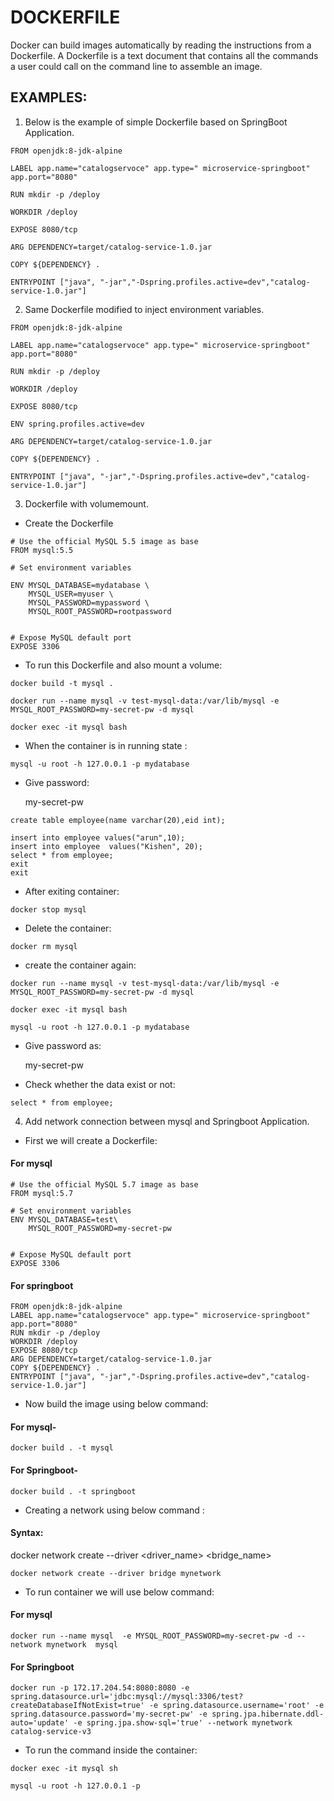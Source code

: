 # DOCKERFILE 

Docker can build images automatically by reading the instructions from a Dockerfile. A Dockerfile is a text document that contains all the commands a user could call on the command line to assemble an image.

## EXAMPLES:

1. Below is the example of simple Dockerfile based on SpringBoot Application.

```
FROM openjdk:8-jdk-alpine

LABEL app.name="catalogservoce" app.type=" microservice-springboot" app.port="8080"

RUN mkdir -p /deploy

WORKDIR /deploy

EXPOSE 8080/tcp

ARG DEPENDENCY=target/catalog-service-1.0.jar

COPY ${DEPENDENCY} .

ENTRYPOINT ["java", "-jar","-Dspring.profiles.active=dev","catalog-service-1.0.jar"]
```

2. Same Dockerfile modified to inject environment variables.

```
FROM openjdk:8-jdk-alpine

LABEL app.name="catalogservoce" app.type=" microservice-springboot" app.port="8080"

RUN mkdir -p /deploy

WORKDIR /deploy

EXPOSE 8080/tcp

ENV spring.profiles.active=dev

ARG DEPENDENCY=target/catalog-service-1.0.jar

COPY ${DEPENDENCY} .

ENTRYPOINT ["java", "-jar","-Dspring.profiles.active=dev","catalog-service-1.0.jar"]

```

3. Dockerfile with volumemount.
* Create the Dockerfile

```
# Use the official MySQL 5.5 image as base
FROM mysql:5.5
 
# Set environment variables

ENV MYSQL_DATABASE=mydatabase \
    MYSQL_USER=myuser \
    MYSQL_PASSWORD=mypassword \
    MYSQL_ROOT_PASSWORD=rootpassword
 

# Expose MySQL default port
EXPOSE 3306
```
* To run this Dockerfile and also mount a volume:

```
docker build -t mysql .

docker run --name mysql -v test-mysql-data:/var/lib/mysql -e MYSQL_ROOT_PASSWORD=my-secret-pw -d mysql

docker exec -it mysql bash
```
* When the container is in running state :

```
mysql -u root -h 127.0.0.1 -p mydatabase

```
* Give password:

  my-secret-pw

```
create table employee(name varchar(20),eid int);
 
insert into employee values("arun",10);
insert into employee  values("Kishen", 20);
select * from employee;
exit
exit
```
* After exiting container:

```
docker stop mysql
```
* Delete the container:

```
docker rm mysql
```

* create the container again:

```
docker run --name mysql -v test-mysql-data:/var/lib/mysql -e MYSQL_ROOT_PASSWORD=my-secret-pw -d mysql

docker exec -it mysql bash
```
```
mysql -u root -h 127.0.0.1 -p mydatabase
```
* Give password as:

   my-secret-pw

* Check whether the data exist or not:

```
select * from employee;
```

4. Add network connection between mysql and Springboot Application.

* First we will create a Dockerfile:

#### For mysql
```
# Use the official MySQL 5.7 image as base
FROM mysql:5.7
 
# Set environment variables
ENV MYSQL_DATABASE=test\
    MYSQL_ROOT_PASSWORD=my-secret-pw
 
 
# Expose MySQL default port
EXPOSE 3306
```

#### For springboot
```
FROM openjdk:8-jdk-alpine
LABEL app.name="catalogservoce" app.type=" microservice-springboot" app.port="8080"
RUN mkdir -p /deploy
WORKDIR /deploy
EXPOSE 8080/tcp
ARG DEPENDENCY=target/catalog-service-1.0.jar
COPY ${DEPENDENCY} .
ENTRYPOINT ["java", "-jar","-Dspring.profiles.active=dev","catalog-service-1.0.jar"]
```

* Now build the image using below command:

#### For mysql-
```
docker build . -t mysql
```
#### For Springboot-
```
docker build . -t springboot
```

* Creating a network using below command :
#### Syntax:
docker network create --driver <driver_name> <bridge_name>

```
docker network create --driver bridge mynetwork
```
* To run container we will use below command:


#### For mysql
```
docker run --name mysql  -e MYSQL_ROOT_PASSWORD=my-secret-pw -d --network mynetwork  mysql
```

#### For Springboot
```
docker run -p 172.17.204.54:8080:8080 -e spring.datasource.url='jdbc:mysql://mysql:3306/test?createDatabaseIfNotExist=true' -e spring.datasource.username='root' -e spring.datasource.password='my-secret-pw' -e spring.jpa.hibernate.ddl-auto='update' -e spring.jpa.show-sql='true' --network mynetwork catalog-service-v3
```


* To run the command inside the container:

```
docker exec -it mysql sh
```

```
mysql -u root -h 127.0.0.1 -p
```
